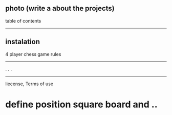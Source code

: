 photo
(write a about the projects)
-----
table of contents

-----
instalation
-----

4 player chess game rules

------

.
.
.


----

liecense, Terms of use





# define position square board and ..